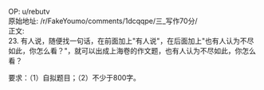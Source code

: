 
OP: u/rebutv  
原始地址: /r/FakeYoumo/comments/1dcqqpe/三_写作70分/  
正文:  
23. 有人说，随便找一句话，在前面加上"有人说"，在后面加上"也有人认为不尽如此，你怎么看？"，就可以出成上海卷的作文题，也有人认为不尽如此，你怎么看？

要求：（1）自拟题目；（2）不少于800字。


